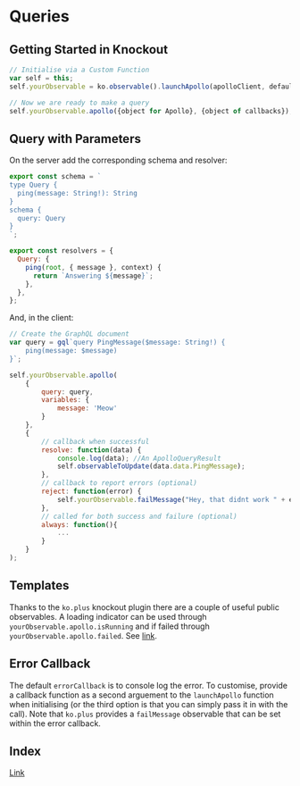 # Queries

## Getting Started in Knockout
```javascript
// Initialise via a Custom Function
var self = this;
self.yourObservable = ko.observable().launchApollo(apolloClient, defaultErrorCallback);

// Now we are ready to make a query
self.yourObservable.apollo({object for Apollo}, {object of callbacks});
```

## Query with Parameters
On the server add the corresponding schema and resolver:
```javascript
export const schema = `
type Query {
  ping(message: String!): String
}
schema {
  query: Query
}
`;

export const resolvers = {
  Query: {
    ping(root, { message }, context) {
      return `Answering ${message}`;
    },
  },
};
```
And, in the client:
```javascript
// Create the GraphQL document
var query = gql`query PingMessage($message: String!) {
    ping(message: $message)
}`;

self.yourObservable.apollo(
    {
        query: query,
        variables: {
            message: 'Meow'
        }
    },
    {
        // callback when successful
        resolve: function(data) {
            console.log(data); //An ApolloQueryResult
            self.observableToUpdate(data.data.PingMessage);
        },
        // callback to report errors (optional)
        reject: function(error) {
            self.yourObservable.failMessage("Hey, that didnt work " + error);
        },
        // called for both success and failure (optional)
        always: function(){
            ...
        }
    }
);
```

## Templates
Thanks to the `ko.plus` knockout plugin there are a couple of useful public observables.  A loading indicator can be used through `yourObservable.apollo.isRunning` and if failed through `yourObservable.apollo.failed`.  See [link](https://github.com/stevegreatrex/ko.plus/blob/master/README.md#example-implementation).

## Error Callback
The default `errorCallback` is to console log the error.  To customise, provide a callback function as a second arguement to the `launchApollo` function when initialising (or the third option is that you can simply pass it in with the call).  Note that `ko.plus` provides a `failMessage` observable that can be set within the error callback.

## Index
[Link](index.md)
